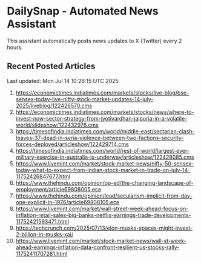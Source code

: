 # DailySnap - Automated News Assistant

This assistant automatically posts news updates to X (Twitter) every 2 hours.

## Recent Posted Articles

Last updated: Mon Jul 14 10:26:15 UTC 2025

1. https://economictimes.indiatimes.com/markets/stocks/live-blog/bse-sensex-today-live-nifty-stock-market-updates-14-july-2025/liveblog/122426570.cms
2. https://economictimes.indiatimes.com/markets/stocks/news/where-to-invest-now-sector-strategy-from-jyotivardhan-jaipuria-in-a-volatile-world/slideshow/122432976.cms
3. https://timesofindia.indiatimes.com/world/middle-east/sectarian-clash-leaves-37-dead-in-syria-violence-between-two-factions-security-forces-deployed/articleshow/122429714.cms
4. https://timesofindia.indiatimes.com/world/rest-of-world/largest-ever-military-exercise-in-australia-is-underway/articleshow/122428085.cms
5. https://www.livemint.com/market/stock-market-news/nifty-50-sensex-today-what-to-expect-from-indian-stock-market-in-trade-on-july-14-11752426847677.html
6. https://www.thehindu.com/opinion/op-ed/the-changing-landscape-of-employment/article69808005.ece
7. https://www.thehindu.com/opinion/lead/secularism-implicit-from-day-one-explicit-in-1976/article69808105.ece
8. https://www.livemint.com/market/wall-street-week-ahead-focus-on-inflation-retail-sales-big-banks-netflix-earnings-trade-developments-11752421593471.html
9. https://techcrunch.com/2025/07/13/elon-musks-spacex-might-invest-2-billion-in-musks-xai/
10. https://www.livemint.com/market/stock-market-news/wall-st-week-ahead-earnings-inflation-data-confront-resilient-us-stocks-rally-11752411707281.html
